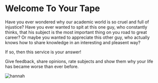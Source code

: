 # Welcome To Your Tape

Have you ever wondered why our academic world is so cruel and full of injustice? Have you ever wanted to spit at this one guy, who constantly thinks, that his subject is the most important thing on you road to great career? Or maybe you wanted to appreciate this other guy, who actually knows how to share knowledge in an interesting and pleasent way?

If so, then this service is your answer!

Give feedback, share opinions, rate subjects and show them why your life has became worse than ever before.

![hannah](https://media1.tenor.com/images/67823ac0e306976132d83ad632624957/tenor.gif)
